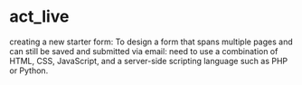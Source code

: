 # act_live
creating a new starter form:
To design a form that spans multiple pages and can still be saved and submitted via email:
need to use a combination of HTML, CSS, JavaScript, and a server-side scripting language such as PHP or Python.
